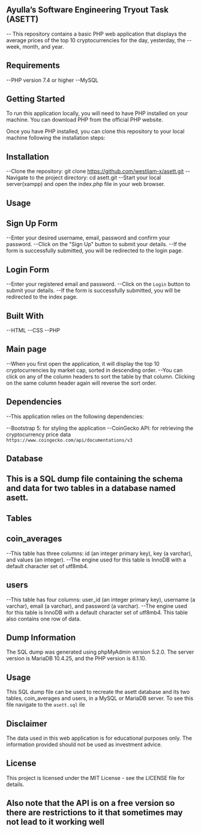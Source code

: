 ## Ayulla’s Software Engineering Tryout Task (ASETT)
-- This repository contains a basic PHP web application that displays the average prices of the top 10 cryptocurrencies for the day, yesterday, the --week, month, and year.

## Requirements
--PHP version 7.4 or higher
--MySQL

## Getting Started
To run this application locally, you will need to have PHP installed on your machine. You can download PHP from the official PHP website.

Once you have PHP installed, you can clone this repository to your local machine following the installation steps:

## Installation
--Clone the repository: git clone https://github.com/westliam-x/asett.git
--Navigate to the project directory: cd asett.git
--Start your local server(xampp) and open the index.php file in your web browser.

## Usage

## Sign Up Form

--Enter your desired username, email, password and confirm your password.
--Click on the "Sign Up" button to submit your details.
--If the form is successfully submitted, you will be redirected to the login page.

## Login Form

--Enter your registered email and password.
--Click on the `Login` button to submit your details.
--If the form is successfully submitted, you will be redirected to the index page.

## Built With
--HTML
--CSS
--PHP

## Main page
--When you first open the application, it will display the top 10 cryptocurrencies by market cap, sorted in descending order. 
--You can click on any of the column headers to sort the table by that column. Clicking on the same column header again will reverse the sort order.

## Dependencies
--This application relies on the following dependencies:

--Bootstrap 5: for styling the application
--CoinGecko API: for retrieving the cryptocurrency price data  `https://www.coingecko.com/api/documentations/v3`

## Database
## This is a SQL dump file containing the schema and data for two tables in a database named asett.

## Tables
## coin_averages
--This table has three columns: id (an integer primary key), key (a varchar), and values (an integer). 
--The engine used for this table is InnoDB with a default character set of utf8mb4.

## users
--This table has four columns: user_id (an integer primary key), username (a varchar), email (a varchar), and password (a varchar). 
--The engine used for this table is InnoDB with a default character set of utf8mb4. This table also contains one row of data.

## Dump Information
The SQL dump was generated using phpMyAdmin version 5.2.0. The server version is MariaDB 10.4.25, and the PHP version is 8.1.10.

## Usage
This SQL dump file can be used to recreate the asett database and its two tables, coin_averages and users, in a MySQL or MariaDB server. To see this file navigate to the `asett.sql` ile


## Disclaimer
The data used in this web application is for educational purposes only. The information provided should not be used as investment advice.

## License
This project is licensed under the MIT License - see the LICENSE file for details.

## Also note that the API is on a free version so there are restrictions to it that sometimes may not lead to it working well
